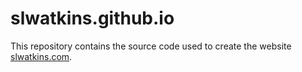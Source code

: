 # slwatkins.github.io

This repository contains the source code used to create the website [slwatkins.com](https://slwatkins.com).